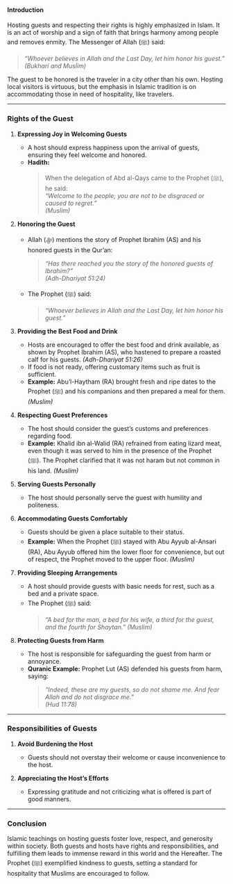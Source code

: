 #### **Introduction**  
Hosting guests and respecting their rights is highly emphasized in Islam. It is an act of worship and a sign of faith that brings harmony among people and removes enmity. The Messenger of Allah (ﷺ) said:  
> *“Whoever believes in Allah and the Last Day, let him honor his guest.”*  
*(Bukhari and Muslim)*  

The guest to be honored is the traveler in a city other than his own. Hosting local visitors is virtuous, but the emphasis in Islamic tradition is on accommodating those in need of hospitality, like travelers.  

---

### **Rights of the Guest**  

1. **Expressing Joy in Welcoming Guests**  
   - A host should express happiness upon the arrival of guests, ensuring they feel welcome and honored.  
   - **Hadith:**  
     > When the delegation of Abd al-Qays came to the Prophet (ﷺ), he said:  
     > *“Welcome to the people; you are not to be disgraced or caused to regret.”*  
     *(Muslim)*  

2. **Honoring the Guest**  
   - Allah (ﷻ) mentions the story of Prophet Ibrahim (AS) and his honored guests in the Qur’an:  
     > *“Has there reached you the story of the honored guests of Ibrahim?”*  
     *(Adh-Dhariyat 51:24)*  
   - The Prophet (ﷺ) said:  
     > *“Whoever believes in Allah and the Last Day, let him honor his guest.”*  

3. **Providing the Best Food and Drink**  
   - Hosts are encouraged to offer the best food and drink available, as shown by Prophet Ibrahim (AS), who hastened to prepare a roasted calf for his guests. *(Adh-Dhariyat 51:26)*  
   - If food is not ready, offering customary items such as fruit is sufficient.  
   - **Example:** Abu’l-Haytham (RA) brought fresh and ripe dates to the Prophet (ﷺ) and his companions and then prepared a meal for them. *(Muslim)*  

4. **Respecting Guest Preferences**  
   - The host should consider the guest’s customs and preferences regarding food.  
   - **Example:** Khalid ibn al-Walid (RA) refrained from eating lizard meat, even though it was served to him in the presence of the Prophet (ﷺ). The Prophet clarified that it was not haram but not common in his land. *(Muslim)*  

5. **Serving Guests Personally**  
   - The host should personally serve the guest with humility and politeness.  

6. **Accommodating Guests Comfortably**  
   - Guests should be given a place suitable to their status.  
   - **Example:** When the Prophet (ﷺ) stayed with Abu Ayyub al-Ansari (RA), Abu Ayyub offered him the lower floor for convenience, but out of respect, the Prophet moved to the upper floor. *(Muslim)*  

7. **Providing Sleeping Arrangements**  
   - A host should provide guests with basic needs for rest, such as a bed and a private space.  
   - The Prophet (ﷺ) said:  
     > *“A bed for the man, a bed for his wife, a third for the guest, and the fourth for Shaytan.”* *(Muslim)*  

8. **Protecting Guests from Harm**  
   - The host is responsible for safeguarding the guest from harm or annoyance.  
   - **Quranic Example:** Prophet Lut (AS) defended his guests from harm, saying:  
     > *“Indeed, these are my guests, so do not shame me. And fear Allah and do not disgrace me.”*  
     *(Hud 11:78)*  

---

### **Responsibilities of Guests**  

1. **Avoid Burdening the Host**  
   - Guests should not overstay their welcome or cause inconvenience to the host.  

2. **Appreciating the Host’s Efforts**  
   - Expressing gratitude and not criticizing what is offered is part of good manners.  

---

### **Conclusion**  
Islamic teachings on hosting guests foster love, respect, and generosity within society. Both guests and hosts have rights and responsibilities, and fulfilling them leads to immense reward in this world and the Hereafter. The Prophet (ﷺ) exemplified kindness to guests, setting a standard for hospitality that Muslims are encouraged to follow.